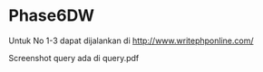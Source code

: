 # Phase6DW

Untuk No 1-3 dapat dijalankan di http://www.writephponline.com/


Screenshot query ada di query.pdf
